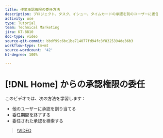 ```yaml
---
title: 作業承認権限の委任方法
description: プロジェクト、タスク、イシュー、タイムカードの承認を別のユーザーに委任する方法について説明します。
activity: use
type: Tutorial
team: Technical Marketing
jira: KT-8810
doc-type: video
source-git-commit: bbdf99c6bc1be714077fd94fc3f8325394de36b3
workflow-type: tm+mt
source-wordcount: '42'
ht-degree: 100%

---
```


# [!DNL Home] からの承認権限の委任

このビデオでは、次の方法を学習します：

* 他のユーザーに承認を割り当てる
* 委任期間を終了する
* 委任された承認を検索する

>[!VIDEO](https://video.tv.adobe.com/v/3446377/?quality=12&learn=on&enablevpops=1&captions=jpn)

<!--
learn more URLS
Delegate approval request
-->
